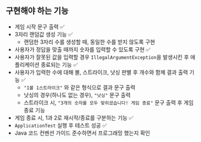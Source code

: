 ## 구현해야 하는 기능

- 게임 시작 문구 출력 ✅
- 3자리 랜덤값 생성 기능 ✅
  - 랜덤한 3자리 수를 생성할 때, 동일한 수를 받지 않도록 구현
- 사용자가 정답을 맞출 때까지 숫자를 입력할 수 있도록 구현 ✅
- 사용자가 잘못된 값을 입력할 경우 `IllegalArgumentException`을 발생시킨 후 애플리케이션 종료되는 기능 ✅
- 사용자가 입력한 수에 대해 볼, 스트라이크, 낫싱 판별 후 개수와 함께 결과 출력 기능 ✅
  - `"1볼 1스트라이크"` 와 같은 형식으로 결과 문구 출력
  - 낫싱의 경우(하나도 없는 경우), `"낫싱"` 문구 출력
  - 스트라이크 시, `"3개의 숫자를 모두 맞히셨습니다! 게임 종료"` 문구 출력 후 게임 종료 기능
- 게임 종료 시,  1과 2로 재시작/종료를 구분하는 기능 ✅
- `ApplicationTest` 실행 후 테스트 성공 ✅
- Java 코드 컨벤션 가이드 준수하면서 프로그래밍 했는지 확인